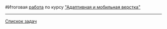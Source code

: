 #Итоговая [работа](https://tomsg03.github.io/MQ30Diplom/) по курсу ["Адаптивная и мобильная верстка"](https://github.com/TomSG03/mq-diploma)

---
[Спискок задач](https://github.com/TomSG03/Training-in-Netology)
